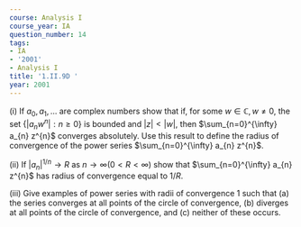```yaml
---
course: Analysis I
course_year: IA
question_number: 14
tags:
- IA
- '2001'
- Analysis I
title: '1.II.9D '
year: 2001
---
```



(i) If $a_{0}, a_{1}, \ldots$ are complex numbers show that if, for some $w \in \mathbb{C}, w \neq 0$, the set $\left\{\left|a_{n} w^{n}\right|: n \geq 0\right\}$ is bounded and $|z|<|w|$, then $\sum_{n=0}^{\infty} a_{n} z^{n}$ converges absolutely. Use this result to define the radius of convergence of the power series $\sum_{n=0}^{\infty} a_{n} z^{n}$.

(ii) If $\left|a_{n}\right|^{1 / n} \rightarrow R$ as $n \rightarrow \infty(0<R<\infty)$ show that $\sum_{n=0}^{\infty} a_{n} z^{n}$ has radius of convergence equal to $1 / R$.

(iii) Give examples of power series with radii of convergence 1 such that (a) the series converges at all points of the circle of convergence, (b) diverges at all points of the circle of convergence, and (c) neither of these occurs.